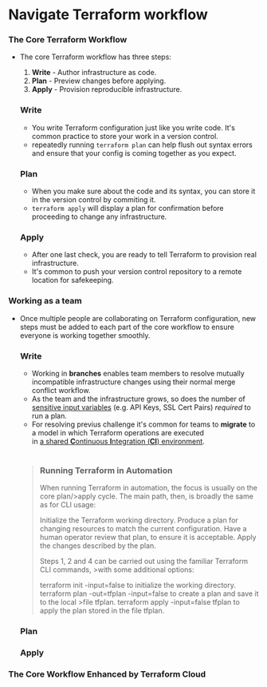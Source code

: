 # Navigate Terraform workflow

### The Core Terraform Workflow
- The core Terraform workflow has three steps:
  1. **Write** - Author infrastructure as code.
  2. **Plan** - Preview changes before applying.
  3. **Apply** - Provision reproducible infrastructure.

    ### Write
     - You write Terraform configuration just like you write code. It's common practice to store your work in a version control.
     - repeatedly running `terraform plan` can help flush out syntax errors and ensure that your config is coming together as you expect.

    ### Plan
    - When you make sure about the code and its syntax, you can store it in the version control by commiting it.
    - `terraform apply` will display a plan for confirmation before proceeding to change any infrastructure.
    
    ### Apply
    - After one last check, you are ready to tell Terraform to provision real infrastructure.
    - It's common to push your version control repository to a remote location for safekeeping.

### Working as a team
- Once multiple people are collaborating on Terraform configuration, new steps must be added to each part of the core workflow to ensure everyone is working together smoothly.
    ### Write
    - Working in **branches** enables team members to resolve mutually incompatible infrastructure changes using their normal merge conflict workflow.
    - As the team and the infrastructure grows, so does the number of <ins>sensitive input variables</ins> (e.g. API Keys, SSL Cert Pairs) *required* to run a plan.
    - For resolving previus challenge it's common for teams to **migrate** to a model in which Terraform operations are executed <br /> in <ins>a shared **C**ontinuous **I**ntegration (**CI**) environment</ins>.
  
    <br />

    > ### Running Terraform in Automation
    >When running Terraform in automation, the focus is usually on the core plan/>apply cycle. The main path, then, is broadly the same as for CLI usage:
    >
    >Initialize the Terraform working directory.
    >Produce a plan for changing resources to match the current configuration.
    >Have a human operator review that plan, to ensure it is acceptable.
    >Apply the changes described by the plan.
    >
    >Steps 1, 2 and 4 can be carried out using the familiar Terraform CLI commands, >with some additional options:
    >
    >terraform init -input=false to initialize the working directory.
    >terraform plan -out=tfplan -input=false to create a plan and save it to the local >file tfplan.
    >terraform apply -input=false tfplan to apply the plan stored in the file tfplan.

    ### Plan

    ### Apply



### The Core Workflow Enhanced by Terraform Cloud
